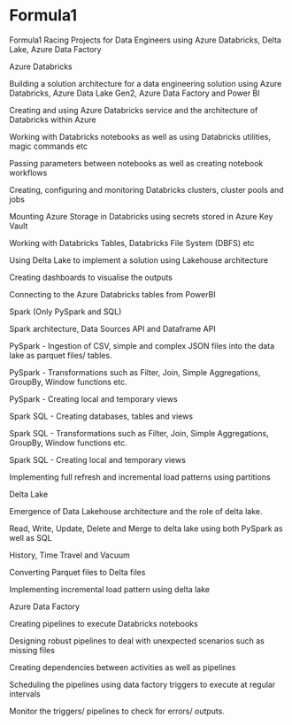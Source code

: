 # Formula1
Formula1 Racing Projects for Data Engineers using Azure Databricks, Delta Lake, Azure Data Factory





Azure Databricks

Building a solution architecture for a data engineering solution using Azure Databricks, Azure Data Lake Gen2, Azure Data Factory and Power BI

Creating and using Azure Databricks service and the architecture of Databricks within Azure

Working with Databricks notebooks as well as using Databricks utilities, magic commands etc

Passing parameters between notebooks as well as creating notebook workflows

Creating, configuring and monitoring Databricks clusters, cluster pools and jobs

Mounting Azure Storage in Databricks using secrets stored in Azure Key Vault

Working with Databricks Tables, Databricks File System (DBFS) etc

Using Delta Lake to implement a solution using Lakehouse architecture

Creating dashboards to visualise the outputs

Connecting to the Azure Databricks tables from PowerBI

Spark (Only PySpark and SQL)

Spark architecture, Data Sources API and Dataframe API

PySpark - Ingestion of CSV, simple and complex JSON files into the data lake as parquet files/ tables.

PySpark - Transformations such as Filter, Join, Simple Aggregations, GroupBy, Window functions etc.

PySpark - Creating local and temporary views

Spark SQL - Creating databases, tables and views

Spark SQL - Transformations such as Filter, Join, Simple Aggregations, GroupBy, Window functions etc.

Spark SQL - Creating local and temporary views

Implementing full refresh and incremental load patterns using partitions

Delta Lake

Emergence of Data Lakehouse architecture and the role of delta lake.

Read, Write, Update, Delete and Merge to delta lake using both PySpark as well as SQL 

History, Time Travel and Vacuum

Converting Parquet files to Delta files

Implementing incremental load pattern using delta lake

Azure Data Factory

Creating pipelines to execute Databricks notebooks

Designing robust pipelines to deal with unexpected scenarios such as missing files

Creating dependencies between activities as well as pipelines

Scheduling the pipelines using data factory triggers to execute at regular intervals

Monitor the triggers/ pipelines to check for errors/ outputs.

